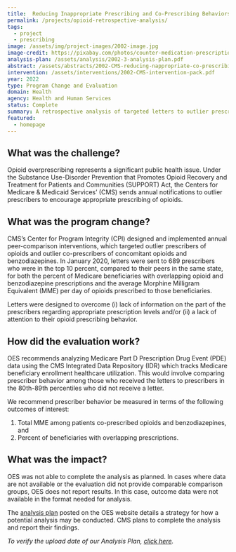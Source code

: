 ```yaml
---
title:  Reducing Inappropriate Prescribing and Co-Prescribing Behaviors - A Retrospective Analysis
permalink: /projects/opioid-retrospective-analysis/
tags: 
  - project 
  - prescribing
image: /assets/img/project-images/2002-image.jpg  
image-credit: https://pixabay.com/photos/counter-medication-prescription-4065988/
analysis-plan: /assets/analysis/2002-3-analysis-plan.pdf
abstract: /assets/abstracts/2002-CMS-reducing-nappropriate-co-prescribing-behaviors-abstract.pdf
intervention: /assets/interventions/2002-CMS-intervention-pack.pdf
year: 2022
type: Program Change and Evaluation
domain: Health
agency: Health and Human Services
status: Complete
summary: A retrospective analysis of targeted letters to outlier prescribers of opioids and benzodiazepines
featured:
  - homepage
---
```

## What was the challenge?
Opioid overprescribing represents a significant public health issue. Under the Substance Use-Disorder Prevention that Promotes Opioid Recovery and Treatment for Patients and Communities (SUPPORT) Act, the Centers for Medicare & Medicaid Services’ (CMS) sends annual notifications to outlier prescribers to encourage appropriate prescribing of opioids.

## What was the program change?
CMS’s Center for Program Integrity (CPI) designed and implemented annual peer-comparison interventions, which targeted outlier prescribers of opioids and outlier co-prescribers of concomitant opioids and benzodiazepines. In January 2020, letters were sent to 689 prescribers who were in the top 10 percent, compared to their peers in the same state, for both the percent of Medicare beneficiaries with overlapping opioid and benzodiazepine prescriptions and the average Morphine Milligram Equivalent (MME) per day of opioids prescribed to those beneficiaries. 

Letters  were designed to overcome (i) lack of information on the part of the prescribers regarding appropriate prescription levels and/or (ii) a lack of attention to their opioid prescribing behavior.

## How did the evaluation work?
OES recommends analyzing Medicare Part D Prescription Drug Event (PDE) data using the CMS Integrated Data Repository (IDR) which tracks Medicare beneficiary enrollment healthcare utilization. This would involve comparing prescriber behavior among those who received the letters to prescribers in the 80th-89th percentiles who did not receive a letter. 

We recommend prescriber behavior be measured in terms of the following outcomes of interest:
1. Total MME among patients co-prescribed opioids and benzodiazepines, and 
2. Percent of beneficiaries with overlapping prescriptions.

## What was the impact?
OES was not able to complete the analysis as planned. In cases where data are not available or the evaluation did not provide comparable comparison groups, OES does not report results. In this case, outcome data were not available in the format needed for analysis. 

The <a href="https://oes.gsa.gov/assets/analysis/2002-3-analysis-plan.pdf" target="_blank">analysis plan</a> posted on the OES website details a strategy for how a potential analysis may be conducted. CMS plans to complete the analysis and report their findings.

<i>To verify the upload date of our Analysis Plan, <a href="https://github.com/gsa-oes/office-of-evaluation-sciences/commits/master/assets/analysis/2002-3-analysis-plan.pdf">click here</a>.</i>
